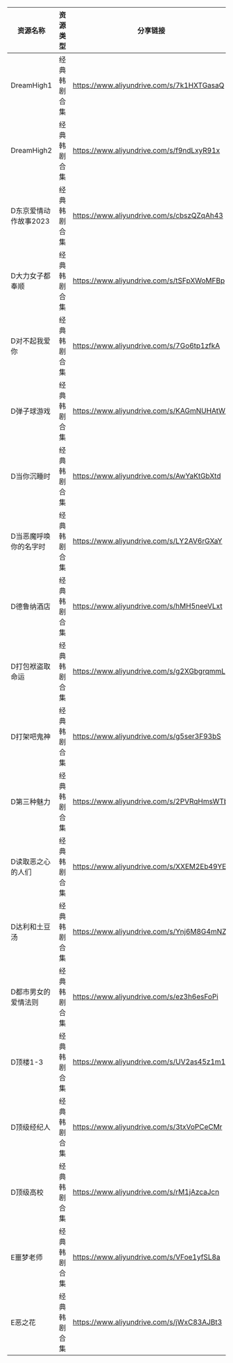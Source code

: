 | 资源名称          | 资源类型   | 分享链接                                      | 发布时间       |
| ------------- | ------ | ----------------------------------------- | ---------- |
| DreamHigh1    | 经典韩剧合集 | https://www.aliyundrive.com/s/7k1HXTGasaQ | 2023-10-11 |
| DreamHigh2    | 经典韩剧合集 | https://www.aliyundrive.com/s/f9ndLxyR91x | 2023-10-11 |
| D东京爱情动作故事2023 | 经典韩剧合集 | https://www.aliyundrive.com/s/cbszQZqAh43 | 2023-10-11 |
| D大力女子都奉顺      | 经典韩剧合集 | https://www.aliyundrive.com/s/tSFpXWoMFBp | 2023-10-11 |
| D对不起我爱你       | 经典韩剧合集 | https://www.aliyundrive.com/s/7Go6tp1zfkA | 2023-10-11 |
| D弹子球游戏        | 经典韩剧合集 | https://www.aliyundrive.com/s/KAGmNUHAtW8 | 2023-10-11 |
| D当你沉睡时        | 经典韩剧合集 | https://www.aliyundrive.com/s/AwYaKtGbXtd | 2023-10-11 |
| D当恶魔呼唤你的名字时   | 经典韩剧合集 | https://www.aliyundrive.com/s/LY2AV6rGXaY | 2023-10-11 |
| D德鲁纳酒店        | 经典韩剧合集 | https://www.aliyundrive.com/s/hMH5neeVLxt | 2023-10-11 |
| D打包袱盗取命运      | 经典韩剧合集 | https://www.aliyundrive.com/s/g2XGbgrqmmL | 2023-10-11 |
| D打架吧鬼神        | 经典韩剧合集 | https://www.aliyundrive.com/s/g5ser3F93bS | 2023-10-11 |
| D第三种魅力        | 经典韩剧合集 | https://www.aliyundrive.com/s/2PVRqHmsWTb | 2023-10-11 |
| D读取恶之心的人们     | 经典韩剧合集 | https://www.aliyundrive.com/s/XXEM2Eb49YE | 2023-10-11 |
| D达利和土豆汤       | 经典韩剧合集 | https://www.aliyundrive.com/s/Ynj6M8G4mNZ | 2023-10-11 |
| D都市男女的爱情法则    | 经典韩剧合集 | https://www.aliyundrive.com/s/ez3h6esFoPi | 2023-10-11 |
| D顶楼1-3        | 经典韩剧合集 | https://www.aliyundrive.com/s/UV2as45z1m1 | 2023-10-11 |
| D顶级经纪人        | 经典韩剧合集 | https://www.aliyundrive.com/s/3txVoPCeCMr | 2023-10-11 |
| D顶级高校         | 经典韩剧合集 | https://www.aliyundrive.com/s/rM1jAzcaJcn | 2023-10-11 |
| E噩梦老师         | 经典韩剧合集 | https://www.aliyundrive.com/s/VFoe1yfSL8a | 2023-10-11 |
| E恶之花          | 经典韩剧合集 | https://www.aliyundrive.com/s/jWxC83AJBt3 | 2023-10-11 |
